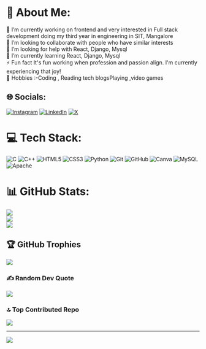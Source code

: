 # 💫 About Me:
 🔭 I’m currently working on frontend and very interested in Full stack development doing my third year in engineering in SIT, Mangalore<br>👯 I’m looking to collaborate with people who have similar interests<br>🤝 I’m looking for help with React, Django, Mysql<br>🌱 I’m currently learning React, Django, Mysql<br>⚡ Fun fact It's fun working when profession and passion align. I'm currently experiencing that joy!<br>🎨 Hobbies :-Coding , Reading tech blogsPlaying ,video games


## 🌐 Socials:
[![Instagram](https://img.shields.io/badge/Instagram-%23E4405F.svg?logo=Instagram&logoColor=white)](https://instagram.com/shettygowthami) [![LinkedIn](https://img.shields.io/badge/LinkedIn-%230077B5.svg?logo=linkedin&logoColor=white)](https://linkedin.com/in/in/gowthami-shetty) [![X](https://img.shields.io/badge/X-black.svg?logo=X&logoColor=white)](https://x.com/@Gowthami1014566) 

# 💻 Tech Stack:
![C](https://img.shields.io/badge/c-%2300599C.svg?style=flat-square&logo=c&logoColor=white) ![C++](https://img.shields.io/badge/c++-%2300599C.svg?style=flat-square&logo=c%2B%2B&logoColor=white) ![HTML5](https://img.shields.io/badge/html5-%23E34F26.svg?style=flat-square&logo=html5&logoColor=white) ![CSS3](https://img.shields.io/badge/css3-%231572B6.svg?style=flat-square&logo=css3&logoColor=white) ![Python](https://img.shields.io/badge/python-3670A0?style=flat-square&logo=python&logoColor=ffdd54) ![Git](https://img.shields.io/badge/git-%23F05033.svg?style=flat-square&logo=git&logoColor=white) ![GitHub](https://img.shields.io/badge/github-%23121011.svg?style=flat-square&logo=github&logoColor=white) ![Canva](https://img.shields.io/badge/Canva-%2300C4CC.svg?style=flat-square&logo=Canva&logoColor=white) ![MySQL](https://img.shields.io/badge/mysql-4479A1.svg?style=flat-square&logo=mysql&logoColor=white) ![Apache](https://img.shields.io/badge/apache-%23D42029.svg?style=flat-square&logo=apache&logoColor=white)
# 📊 GitHub Stats:
![](https://github-readme-stats.vercel.app/api?username=GowthamiShetty&theme=dark&hide_border=false&include_all_commits=true&count_private=true)<br/>
![](https://github-readme-streak-stats.herokuapp.com/?user=GowthamiShetty&theme=dark&hide_border=false)<br/>
![](https://github-readme-stats.vercel.app/api/top-langs/?username=GowthamiShetty&theme=dark&hide_border=false&include_all_commits=true&count_private=true&layout=compact)

## 🏆 GitHub Trophies
![](https://github-profile-trophy.vercel.app/?username=GowthamiShetty&theme=radical&no-frame=false&no-bg=true&margin-w=4)

### ✍️ Random Dev Quote
![](https://quotes-github-readme.vercel.app/api?type=horizontal&theme=dark)

### 🔝 Top Contributed Repo
![](https://github-contributor-stats.vercel.app/api?username=GowthamiShetty&limit=5&theme=radical&combine_all_yearly_contributions=true)

---
<a href="https://visitcount.itsvg.in">
  <img src="https://visitcount.itsvg.in/api?id=GowthamiShetty&label=Profile%20Views&color=11&icon=6&pretty=true" />
</a>


